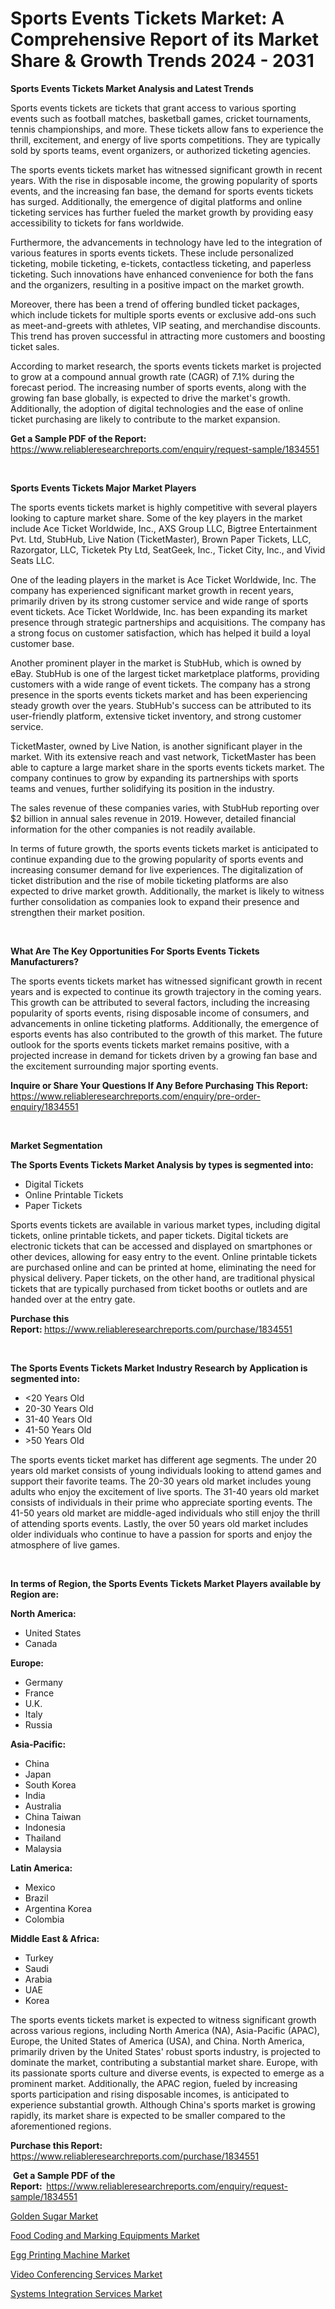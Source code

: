 <p><h1>Sports Events Tickets Market: A Comprehensive Report of its Market Share & Growth Trends 2024 - 2031</h1></p><p><strong>Sports Events Tickets Market Analysis and Latest Trends</strong></p>
<p><p>Sports events tickets are tickets that grant access to various sporting events such as football matches, basketball games, cricket tournaments, tennis championships, and more. These tickets allow fans to experience the thrill, excitement, and energy of live sports competitions. They are typically sold by sports teams, event organizers, or authorized ticketing agencies.</p><p>The sports events tickets market has witnessed significant growth in recent years. With the rise in disposable income, the growing popularity of sports events, and the increasing fan base, the demand for sports events tickets has surged. Additionally, the emergence of digital platforms and online ticketing services has further fueled the market growth by providing easy accessibility to tickets for fans worldwide.</p><p>Furthermore, the advancements in technology have led to the integration of various features in sports events tickets. These include personalized ticketing, mobile ticketing, e-tickets, contactless ticketing, and paperless ticketing. Such innovations have enhanced convenience for both the fans and the organizers, resulting in a positive impact on the market growth.</p><p>Moreover, there has been a trend of offering bundled ticket packages, which include tickets for multiple sports events or exclusive add-ons such as meet-and-greets with athletes, VIP seating, and merchandise discounts. This trend has proven successful in attracting more customers and boosting ticket sales.</p><p>According to market research, the sports events tickets market is projected to grow at a compound annual growth rate (CAGR) of 7.1% during the forecast period. The increasing number of sports events, along with the growing fan base globally, is expected to drive the market's growth. Additionally, the adoption of digital technologies and the ease of online ticket purchasing are likely to contribute to the market expansion.</p></p>
<p><strong>Get a Sample PDF of the Report:&nbsp;</strong> <a href="https://www.reliableresearchreports.com/enquiry/request-sample/1834551">https://www.reliableresearchreports.com/enquiry/request-sample/1834551</a></p>
<p>&nbsp;</p>
<p><strong>Sports Events Tickets Major Market Players</strong></p>
<p><p>The sports events tickets market is highly competitive with several players looking to capture market share. Some of the key players in the market include Ace Ticket Worldwide, Inc., AXS Group LLC, Bigtree Entertainment Pvt. Ltd, StubHub, Live Nation (TicketMaster), Brown Paper Tickets, LLC, Razorgator, LLC, Ticketek Pty Ltd, SeatGeek, Inc., Ticket City, Inc., and Vivid Seats LLC.</p><p>One of the leading players in the market is Ace Ticket Worldwide, Inc. The company has experienced significant market growth in recent years, primarily driven by its strong customer service and wide range of sports event tickets. Ace Ticket Worldwide, Inc. has been expanding its market presence through strategic partnerships and acquisitions. The company has a strong focus on customer satisfaction, which has helped it build a loyal customer base. </p><p>Another prominent player in the market is StubHub, which is owned by eBay. StubHub is one of the largest ticket marketplace platforms, providing customers with a wide range of event tickets. The company has a strong presence in the sports events tickets market and has been experiencing steady growth over the years. StubHub's success can be attributed to its user-friendly platform, extensive ticket inventory, and strong customer service.</p><p>TicketMaster, owned by Live Nation, is another significant player in the market. With its extensive reach and vast network, TicketMaster has been able to capture a large market share in the sports events tickets market. The company continues to grow by expanding its partnerships with sports teams and venues, further solidifying its position in the industry.</p><p>The sales revenue of these companies varies, with StubHub reporting over $2 billion in annual sales revenue in 2019. However, detailed financial information for the other companies is not readily available. </p><p>In terms of future growth, the sports events tickets market is anticipated to continue expanding due to the growing popularity of sports events and increasing consumer demand for live experiences. The digitalization of ticket distribution and the rise of mobile ticketing platforms are also expected to drive market growth. Additionally, the market is likely to witness further consolidation as companies look to expand their presence and strengthen their market position.</p></p>
<p>&nbsp;</p>
<p><strong>What Are The Key Opportunities For Sports Events Tickets Manufacturers?</strong></p>
<p><p>The sports events tickets market has witnessed significant growth in recent years and is expected to continue its growth trajectory in the coming years. This growth can be attributed to several factors, including the increasing popularity of sports events, rising disposable income of consumers, and advancements in online ticketing platforms. Additionally, the emergence of esports events has also contributed to the growth of this market. The future outlook for the sports events tickets market remains positive, with a projected increase in demand for tickets driven by a growing fan base and the excitement surrounding major sporting events.</p></p>
<p><strong>Inquire or Share Your Questions If Any Before Purchasing This Report:</strong> <a href="https://www.reliableresearchreports.com/enquiry/pre-order-enquiry/1834551">https://www.reliableresearchreports.com/enquiry/pre-order-enquiry/1834551</a></p>
<p>&nbsp;</p>
<p><strong>Market Segmentation</strong></p>
<p><strong>The Sports Events Tickets Market Analysis by types is segmented into:</strong></p>
<p><ul><li>Digital Tickets</li><li>Online Printable Tickets</li><li>Paper Tickets</li></ul></p>
<p><p>Sports events tickets are available in various market types, including digital tickets, online printable tickets, and paper tickets. Digital tickets are electronic tickets that can be accessed and displayed on smartphones or other devices, allowing for easy entry to the event. Online printable tickets are purchased online and can be printed at home, eliminating the need for physical delivery. Paper tickets, on the other hand, are traditional physical tickets that are typically purchased from ticket booths or outlets and are handed over at the entry gate.</p></p>
<p><strong>Purchase this Report:&nbsp;</strong><a href="https://www.reliableresearchreports.com/purchase/1834551">https://www.reliableresearchreports.com/purchase/1834551</a></p>
<p>&nbsp;</p>
<p><strong>The Sports Events Tickets Market Industry Research by Application is segmented into:</strong></p>
<p><ul><li><20 Years Old</li><li>20-30 Years Old</li><li>31-40 Years Old</li><li>41-50 Years Old</li><li>>50 Years Old</li></ul></p>
<p><p>The sports events ticket market has different age segments. The under 20 years old market consists of young individuals looking to attend games and support their favorite teams. The 20-30 years old market includes young adults who enjoy the excitement of live sports. The 31-40 years old market consists of individuals in their prime who appreciate sporting events. The 41-50 years old market are middle-aged individuals who still enjoy the thrill of attending sports events. Lastly, the over 50 years old market includes older individuals who continue to have a passion for sports and enjoy the atmosphere of live games.</p></p>
<p>&nbsp;</p>
<p><strong>In terms of Region, the Sports Events Tickets Market Players available by Region are:</strong></p>
<p>
    <p> <strong> North America: </strong>
        <ul>
            <li>United States</li>
            <li>Canada</li>
        </ul>
        </p> 
    <p> <strong> Europe: </strong>
        <ul>
            <li>Germany</li>
            <li>France</li>
            <li>U.K.</li>
            <li>Italy</li>
            <li>Russia</li>
        </ul>
        </p> 
    <p> <strong> Asia-Pacific: </strong>
        <ul>
            <li>China</li>
            <li>Japan</li>
            <li>South Korea</li>
            <li>India</li>
            <li>Australia</li>
            <li>China Taiwan</li>
            <li>Indonesia</li>
            <li>Thailand</li>
            <li>Malaysia</li>
        </ul>
        </p> 
    <p> <strong> Latin America: </strong>
        <ul>
            <li>Mexico</li>
            <li>Brazil</li>
            <li>Argentina Korea</li>
            <li>Colombia</li>
        </ul>
        </p> 
    <p> <strong> Middle East & Africa: </strong>
        <ul>
            <li>Turkey</li>
            <li>Saudi</li>
            <li>Arabia</li>
            <li>UAE</li>
            <li>Korea</li>
        </ul>
    </p>
    </p>
<p><p>The sports events tickets market is expected to witness significant growth across various regions, including North America (NA), Asia-Pacific (APAC), Europe, the United States of America (USA), and China. North America, primarily driven by the United States' robust sports industry, is projected to dominate the market, contributing a substantial market share. Europe, with its passionate sports culture and diverse events, is expected to emerge as a prominent market. Additionally, the APAC region, fueled by increasing sports participation and rising disposable incomes, is anticipated to experience substantial growth. Although China's sports market is growing rapidly, its market share is expected to be smaller compared to the aforementioned regions.</p></p>
<p><strong>Purchase this Report: </strong><a href="https://www.reliableresearchreports.com/purchase/1834551">https://www.reliableresearchreports.com/purchase/1834551</a></p>
<p>&nbsp;<strong>Get a Sample PDF of the Report:&nbsp;&nbsp;</strong><a href="https://www.reliableresearchreports.com/enquiry/request-sample/1834551">https://www.reliableresearchreports.com/enquiry/request-sample/1834551</a></p>
<p><strong></strong></p>
<p><p><a href="https://medium.com/@brandonarmstrong5/golden-sugar-market-the-key-to-successful-business-strategy-forecast-till-2031-3cf3a20adea8">Golden Sugar Market</a></p><p><a href="https://medium.com/@brandonarmstrong5/food-coding-and-marking-equipments-market-analysis-its-cagr-market-segmentation-and-global-018593eefe4c">Food Coding and Marking Equipments Market</a></p><p><a href="https://medium.com/@brandonarmstrong5/egg-printing-machine-market-size-market-outlook-and-market-forecast-2024-to-2031-45a1fa17378d">Egg Printing Machine Market</a></p><p><a href="https://github.com/josesg55/Market-Research-Report-List-1/blob/main/video-conferencing-services-market.md">Video Conferencing Services Market</a></p><p><a href="https://github.com/zjyglelu/Market-Research-Report-List-1/blob/main/systems-integration-services-market.md">Systems Integration Services Market</a></p></p>